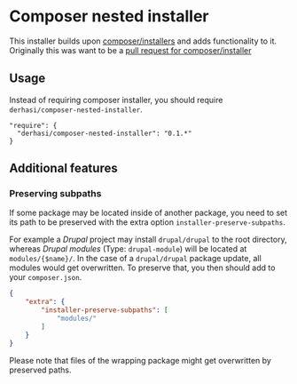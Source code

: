 # Composer nested installer

This installer builds upon [composer/installers](https://github.com/composer/installers) and adds functionality to it.
Originally this was want to be a [pull request for composer/installer](https://github.com/composer/installers/pull/204)

## Usage

Instead of requiring composer installer, you should require `derhasi/composer-nested-installer`.

```
"require": {
  "derhasi/composer-nested-installer": "0.1.*"
}
```

## Additional features

### Preserving subpaths

If some package may be located inside of another package, you need to set its
path to be preserved with the extra option `installer-preserve-subpaths`.

For example a _Drupal_ project may install `drupal/drupal` to the root directory,
whereas _Drupal modules_ (Type: `drupal-module`) will be located at
`modules/{$name}/`. In the case of a `drupal/drupal` package update, all modules
would get overwritten. To preserve that, you then should add to your `composer.json`.

``` json
{
    "extra": {
        "installer-preserve-subpaths": [
            "modules/"
        ]
    }
}
```

Please note that files of the wrapping package might get overwritten by
preserved paths.
